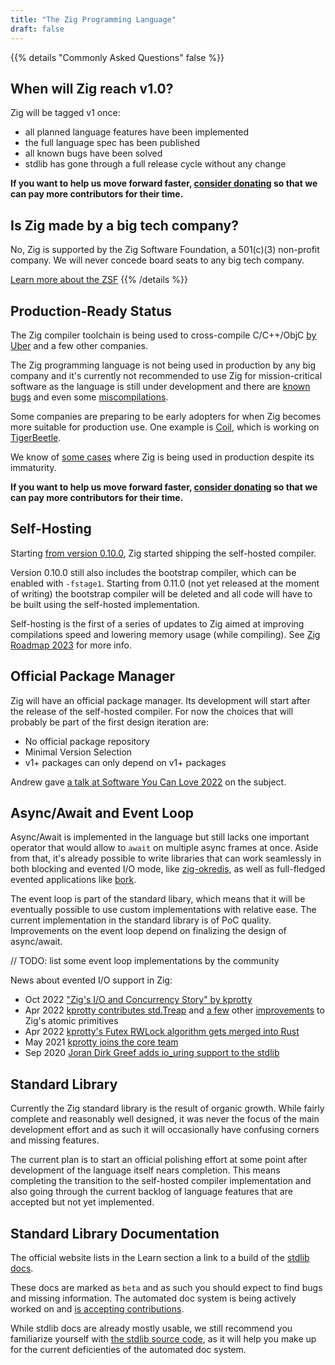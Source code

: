 ```yaml
---
title: "The Zig Programming Language"
draft: false
---
```


{{% details "Commonly Asked Questions" false %}}
## When will Zig reach v1.0?
Zig will be tagged v1 once:
- all planned language features have been implemented
- the full language spec has been published
- all known bugs have been solved
- stdlib has gone through a full release cycle without any change

**If you want to help us move forward faster, 
[consider donating](https://ziglang.org/zsf/) 
so that we can pay more contributors for their time.**

## Is Zig made by a big tech company?
No, Zig is supported by the Zig Software Foundation, a 501(c)(3) non-profit 
company. We will never concede board seats to any big tech company.

[Learn more about the ZSF](https://ziglang.org/zsf/)
{{% /details %}}

## Production-Ready Status
The Zig compiler toolchain is being used to cross-compile C/C++/ObjC
[by Uber](https://jakstys.lt/2022/how-uber-uses-zig/) and a few other 
companies.

The Zig programming language is not being used in production by any big
company and it's currently not recommended to use Zig for mission-critical
software as the language is still under development and there are 
[known bugs](https://github.com/ziglang/zig/issues?q=is%3Aopen+is%3Aissue+label%3Abug)
and even some 
[miscompilations](https://github.com/ziglang/zig/issues?q=is%3Aopen+is%3Aissue+label%3Amiscompilation).

Some companies are preparing to be early adopters for when Zig becomes more 
suitable for production use. One example is [Coil](https://coil.com), which is
working on [TigerBeetle](https://tigerbeetle.com).

We know of [some cases](https://www.youtube.com/watch?v=124wdTckHNY) where Zig 
is being used in production despite its immaturity.

**If you want to help us move forward faster, 
[consider donating](https://ziglang.org/zsf/) 
so that we can pay more contributors for their time.**

## Self-Hosting 

Starting [from version 0.10.0](https://ziglang.org/download/0.10.0/release-notes.html), 
Zig started shipping the self-hosted compiler.

Version 0.10.0 still also includes the bootstrap compiler, which can be enabled
with `-fstage1`. Starting from 0.11.0 (not yet released at the moment of writing)
the bootstrap compiler will be deleted and all code will have to be built using
the self-hosted implementation.

Self-hosting is the first of a series of updates to Zig aimed at improving 
compilations speed and lowering memory usage (while compiling). See 
[Zig Roadmap 2023](https://www.youtube.com/watch?v=AqDdWEiSwMM) for more info.

## Official Package Manager 
Zig will have an official package manager. Its development will start after the
release of the self-hosted compiler. For now the choices that will 
probably be part of the first design iteration are:

- No official package repository
- Minimal Version Selection
- v1+ packages can only depend on v1+ packages

Andrew gave [a talk at Software You Can Love 2022](https://www.youtube.com/watch?v=stChOsejLEQ) 
on the subject.


## Async/Await and Event Loop
Async/Await is implemented in the language but still lacks one important 
operator that would allow to `await` on multiple async frames at once.
Aside from that, it's already possible to write libraries that can work 
seamlessly in both blocking and evented I/O mode, like 
[zig-okredis](https://github.com/kristoff-it/zig-okredis), as well as 
full-fledged evented applications like [bork](https://github.com/kristoff-it/bork).

The event loop is part of the standard libary, which means that it will be eventually 
possible to use custom implementations with relative ease. The current implementation 
in the standard library is of PoC quality. Improvements on the event loop depend 
on finalizing the design of async/await.


// TODO: list some event loop implementations by the community

News about evented I/O support in Zig:
- Oct 2022 ["Zig's I/O and Concurrency Story" by kprotty](https://www.youtube.com/watch?v=Ul8OO4vQMTw)
- Apr 2022 [kprotty contributes std.Treap](https://github.com/ziglang/zig/pull/11444) 
  and [a few](https://github.com/ziglang/zig/pull/11523) other 
  [improvements](https://github.com/ziglang/zig/pull/11497) to Zig's atomic primitives
- Apr 2022 [kprotty's Futex RWLock algorithm gets merged into Rust](https://github.com/rust-lang/rust/pull/95801)
- May 2021 [kprotty joins the core team](https://old.reddit.com/r/Zig/comments/no28b9/please_welcome_kprotty_to_the_core_zig_team/)
- Sep 2020 [Joran Dirk Greef adds io_uring support to the stdlib](https://github.com/ziglang/zig/pull/6356)

## Standard Library
Currently the Zig standard library is the result of organic growth. While fairly
complete and reasonably well designed, it was never the focus of the main 
development effort and as such it will occasionally have confusing corners and
missing features.

The current plan is to start an official polishing effort at some point after
development of the language itself nears completion. This means completing the
transition to the self-hosted compiler implementation and also going through
the current backlog of language features that are accepted but not yet 
implemented.

## Standard Library Documentation
The official website lists in the Learn section a link to a build of the 
[stdlib docs](https://ziglang.org/documentation/master/std/). 

These docs are marked as `beta` and as such you should expect to find bugs
and missing information. The automated doc system is being actively worked on
and [is accepting contributions](https://github.com/ziglang/zig/wiki/How-to-contribute-to-Autodoc).

While stdlib docs are already mostly usable, we still recommend you familiarize
yourself with [the stdlib source code](https://github.com/ziglang/zig/wiki/How-to-read-the-standard-library-source-code),
as it will help you make up for the current deficienties of the automated doc
system.